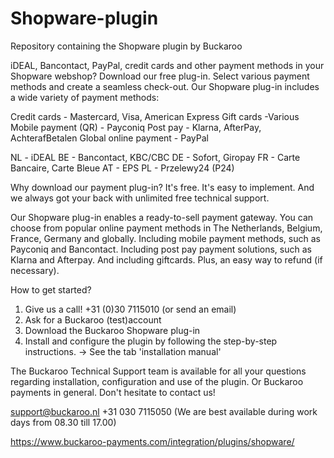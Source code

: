 # Shopware-plugin
Repository containing the Shopware plugin by Buckaroo

iDEAL, Bancontact, PayPal, credit cards and other payment methods in your Shopware webshop? Download our free plug-in. Select various payment methods and create a seamless check-out.
Our Shopware plug-in includes a wide variety of payment methods:


Credit cards - Mastercard, Visa, American Express 
Gift cards -Various
Mobile payment (QR) - Payconiq
Post pay - Klarna, AfterPay, AchterafBetalen
Global online payment - PayPal 


NL - iDEAL
BE - Bancontact, KBC/CBC
DE - Sofort, Giropay
FR - Carte Bancaire, Carte Bleue
AT - EPS
PL - Przelewy24 (P24)


Why download our payment plug-in?
It's free. It's easy to implement. And we always got your back with unlimited free technical support. 


Our Shopware plug-in enables a ready-to-sell payment gateway. You can choose from popular online payment methods in The Netherlands, Belgium, France, Germany and globally. Including mobile payment methods, such as Payconiq and Bancontact. Including post pay payment solutions, such as Klarna and Afterpay. And including giftcards. Plus, an easy way to refund (if necessary). 


How to get started?
1. Give us a call! +31 (0)30 7115010 (or send an email)
2. Ask for a Buckaroo (test)account
2. Download the Buckaroo Shopware plug-in
3. Install and configure the plugin by following the step-by-step instructions. 
     -> See the tab 'installation manual'

 

The Buckaroo Technical Support team is available for all your questions regarding installation, configuration and use of the plugin. Or Buckaroo payments in general. Don't hesitate to contact us! 

 

support@buckaroo.nl
+31  030 7115050
(We are best available during work days from 08.30 till 17.00)


https://www.buckaroo-payments.com/integration/plugins/shopware/  
